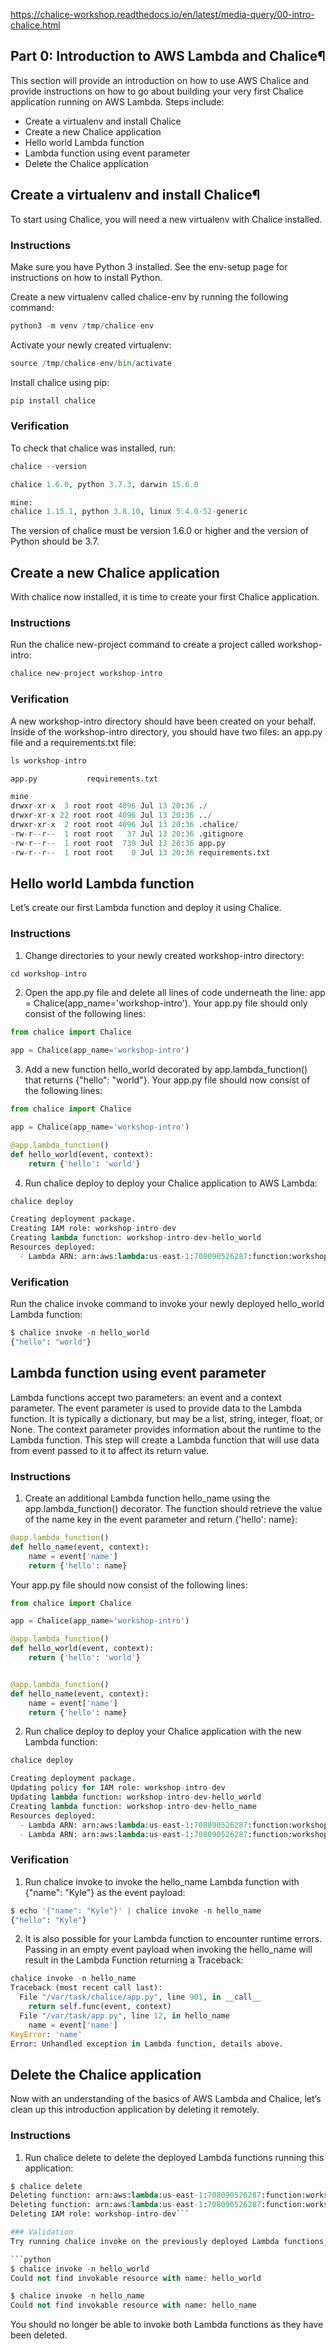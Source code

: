 https://chalice-workshop.readthedocs.io/en/latest/media-query/00-intro-chalice.html

## Part 0: Introduction to AWS Lambda and Chalice¶
This section will provide an introduction on how to use AWS Chalice and provide instructions on how to go about building your very first Chalice application running on AWS Lambda. Steps include:

- Create a virtualenv and install Chalice
- Create a new Chalice application
- Hello world Lambda function
- Lambda function using event parameter
- Delete the Chalice application

## Create a virtualenv and install Chalice¶
To start using Chalice, you will need a new virtualenv with Chalice installed.

### Instructions
Make sure you have Python 3 installed. See the env-setup page for instructions on how to install Python.

Create a new virtualenv called chalice-env by running the following command:

```python
python3 -m venv /tmp/chalice-env
```

Activate your newly created virtualenv:
```python
source /tmp/chalice-env/bin/activate
```

Install chalice using pip:
```python
pip install chalice
```

### Verification
To check that chalice was installed, run:

```python
chalice --version

chalice 1.6.0, python 3.7.3, darwin 15.6.0

mine:
chalice 1.15.1, python 3.8.10, linux 5.4.0-52-generic
```

The version of chalice must be version 1.6.0 or higher and the version of Python should be 3.7.

## Create a new Chalice application
With chalice now installed, it is time to create your first Chalice application.

### Instructions
Run the chalice new-project command to create a project called workshop-intro:
```python
chalice new-project workshop-intro
```
### Verification
A new workshop-intro directory should have been created on your behalf. Inside of the workshop-intro directory, you should have two files: an app.py file and a requirements.txt file:

```python
ls workshop-intro

app.py           requirements.txt

mine
drwxr-xr-x  3 root root 4096 Jul 13 20:36 ./
drwxr-xr-x 22 root root 4096 Jul 13 20:36 ../
drwxr-xr-x  2 root root 4096 Jul 13 20:36 .chalice/
-rw-r--r--  1 root root   37 Jul 13 20:36 .gitignore
-rw-r--r--  1 root root  739 Jul 13 20:36 app.py
-rw-r--r--  1 root root    0 Jul 13 20:36 requirements.txt
```

## Hello world Lambda function
Let’s create our first Lambda function and deploy it using Chalice.

### Instructions
1. Change directories to your newly created workshop-intro directory:

```python
cd workshop-intro
```
2. Open the app.py file and delete all lines of code underneath the line: app = Chalice(app_name='workshop-intro'). Your app.py file should only consist of the following lines:

```python
from chalice import Chalice

app = Chalice(app_name='workshop-intro')
```
3. Add a new function hello_world decorated by app.lambda_function() that returns {"hello": "world"}. Your app.py file should now consist of the following lines:

```python
from chalice import Chalice

app = Chalice(app_name='workshop-intro')

@app.lambda_function()
def hello_world(event, context):
    return {'hello': 'world'}
```
4. Run chalice deploy to deploy your Chalice application to AWS Lambda:

```python
chalice deploy

Creating deployment package.
Creating IAM role: workshop-intro-dev
Creating lambda function: workshop-intro-dev-hello_world
Resources deployed:
  - Lambda ARN: arn:aws:lambda:us-east-1:708090526287:function:workshop-intro-dev-hello_world
```
### Verification
Run the chalice invoke command to invoke your newly deployed hello_world Lambda function:

```python
$ chalice invoke -n hello_world
{"hello": "world"}
```
## Lambda function using event parameter
Lambda functions accept two parameters: an event and a context parameter. The event parameter is used to provide data to the Lambda function. It is typically a dictionary, but may be a list, string, integer, float, or None. The context parameter provides information about the runtime to the Lambda function. This step will create a Lambda function that will use data from event passed to it to affect its return value.

### Instructions
1. Create an additional Lambda function hello_name using the app.lambda_function() decorator. The function should retrieve the value of the name key in the event parameter and return {'hello': name}:

```python
@app.lambda_function()
def hello_name(event, context):
    name = event['name']
    return {'hello': name}
```

Your app.py file should now consist of the following lines:

```python
from chalice import Chalice

app = Chalice(app_name='workshop-intro')

@app.lambda_function()
def hello_world(event, context):
    return {'hello': 'world'}


@app.lambda_function()
def hello_name(event, context):
    name = event['name']
    return {'hello': name}
```
2. Run chalice deploy to deploy your Chalice application with the new Lambda function:

```python
chalice deploy

Creating deployment package.
Updating policy for IAM role: workshop-intro-dev
Updating lambda function: workshop-intro-dev-hello_world
Creating lambda function: workshop-intro-dev-hello_name
Resources deployed:
  - Lambda ARN: arn:aws:lambda:us-east-1:708090526287:function:workshop-intro-dev-hello_world
  - Lambda ARN: arn:aws:lambda:us-east-1:708090526287:function:workshop-intro-dev-hello_name
```

### Verification
1. Run chalice invoke to invoke the hello_name Lambda function with {"name": "Kyle"} as the event payload:

```python
$ echo '{"name": "Kyle"}' | chalice invoke -n hello_name
{"hello": "Kyle"}
```

2. It is also possible for your Lambda function to encounter runtime errors. Passing in an empty event payload when invoking the hello_name will result in the Lambda Function returning a Traceback:

```python
chalice invoke -n hello_name
Traceback (most recent call last):
  File "/var/task/chalice/app.py", line 901, in __call__
    return self.func(event, context)
  File "/var/task/app.py", line 12, in hello_name
    name = event['name']
KeyError: 'name'
Error: Unhandled exception in Lambda function, details above.
```

## Delete the Chalice application
Now with an understanding of the basics of AWS Lambda and Chalice, let’s clean up this introduction application by deleting it remotely.

### Instructions
1. Run chalice delete to delete the deployed Lambda functions running this application:

```python
$ chalice delete
Deleting function: arn:aws:lambda:us-east-1:708090526287:function:workshop-intro-dev-hello_name
Deleting function: arn:aws:lambda:us-east-1:708090526287:function:workshop-intro-dev-hello_world
Deleting IAM role: workshop-intro-dev```

### Validation
Try running chalice invoke on the previously deployed Lambda functions:

```python
$ chalice invoke -n hello_world
Could not find invokable resource with name: hello_world

$ chalice invoke -n hello_name
Could not find invokable resource with name: hello_name
```

You should no longer be able to invoke both Lambda functions as they have been deleted.
